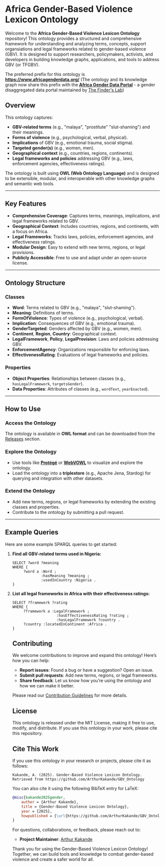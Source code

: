 # Africa Gender-Based Violence Lexicon Ontology

Welcome to the **Africa Gender-Based Violence Lexicon Ontology** repository! This ontology provides a structured and comprehensive framework for understanding and analyzing terms, concepts, support organsiations and legal frameworks related to gender-based violence (GBV). It is designed to support researchers, policymakers, activists, and developers in building knowledge graphs, applications, and tools to address GBV (or TFGBV).

The preferred prefix for this ontology is **https://www.africagenderdata.org/** (The ontology and its knowledge graph now share this prefix with the **[Africa Gender Data Portal](https://www.africagenderdata.org/)** - a gender disaggregated data portal maintained by [The Finder's Lab](https://github.com/TheFindersLab))

## Overview

This ontology captures:
- **GBV-related terms** (e.g., "malaya", "prostitute" "slut-shaming") and their meanings.
- **Forms of violence** (e.g., psychological, verbal, physical).
- **Implications** of GBV (e.g., emotional trauma, social stigma).
- **Targeted gender(s)** (e.g., women, men).
- **Geographical context** (e.g., countries, regions, continents).
- **Legal frameworks and policies** addressing GBV (e.g., laws, enforcement agencies, effectiveness ratings).

The ontology is built using **OWL (Web Ontology Language)** and is designed to be extensible, modular, and interoperable with other knowledge graphs and semantic web tools.

---

## Key Features

- **Comprehensive Coverage**: Captures terms, meanings, implications, and legal frameworks related to GBV.
- **Geographical Context**: Includes countries, regions, and continents, with a focus on Africa.
- **Legal Frameworks**: Tracks laws, policies, enforcement agencies, and effectiveness ratings.
- **Modular Design**: Easy to extend with new terms, regions, or legal provisions.
- **Publicly Accessible**: Free to use and adapt under an open-source license.

---

## Ontology Structure

### Classes
- **Word**: Terms related to GBV (e.g., "malaya", "slut-shaming").
- **Meaning**: Definitions of terms.
- **FormOfViolence**: Types of violence (e.g., psychological, verbal).
- **Implication**: Consequences of GBV (e.g., emotional trauma).
- **GenderTargeted**: Genders affected by GBV (e.g., women, men).
- **Continent**, **Region**, **Country**: Geographical context.
- **LegalFramework**, **Policy**, **LegalProvision**: Laws and policies addressing GBV.
- **EnforcementAgency**: Organizations responsible for enforcing laws.
- **EffectivenessRating**: Evaluations of legal frameworks and policies.

### Properties
- **Object Properties**: Relationships between classes (e.g., `hasLegalFramework`, `targetsGender`).
- **Data Properties**: Attributes of classes (e.g., `wordText`, `yearEnacted`).

---

## How to Use

### Access the Ontology
The ontology is available in **OWL format** and can be downloaded from the [Releases](https://github.com/ArthurKakande/GBV_Ontology) section.

### Explore the Ontology
- Use tools like **[Protégé](https://protege.stanford.edu/)** or **[WebVOWL](https://service.tib.eu/webvowl/)** to visualize and explore the ontology.
- Load the ontology into a **triplestore** (e.g., Apache Jena, Stardog) for querying and integration with other datasets.

### Extend the Ontology
- Add new terms, regions, or legal frameworks by extending the existing classes and properties.
- Contribute to the ontology by submitting a pull request.

---

## Example Queries

Here are some example SPARQL queries to get started:

1. **Find all GBV-related terms used in Nigeria:**
    ```sparql
    SELECT ?word ?meaning
    WHERE {
         ?word a :Word ;
                 :hasMeaning ?meaning ;
                 :usedInCountry :Nigeria .
    }
    ```

2. **List all legal frameworks in Africa with their effectiveness ratings:**
    ```sparql
    SELECT ?framework ?rating
    WHERE {
         ?framework a :LegalFramework ;
                        :hasEffectivenessRating ?rating ;
                        :hasLegalFramework ?country .
         ?country :locatedInContinent :Africa .
    }
    ```
    ## Contributing

    We welcome contributions to improve and expand this ontology! Here’s how you can help:

    - **Report issues**: Found a bug or have a suggestion? Open an issue.
    - **Submit pull requests**: Add new terms, regions, or legal frameworks.
    - **Share feedback**: Let us know how you’re using the ontology and how we can make it better.

    Please read our [Contribution Guidelines](CONTRIBUTING.md) for more details.

    ## License

    This ontology is released under the MIT License, making it free to use, modify, and distribute. If you use this ontology in your work, please cite this repository.

    ## Cite This Work

    If you use this ontology in your research or projects, please cite it as follows:

    ```
    Kakande, A. (2025). Gender-Based Violence Lexicon Ontology. Retrieved from https://github.com/ArthurKakande/GBV_Ontology
    ```
    You can also cite it using the following BibTeX entry for LaTeX:

    ```bibtex
    @misc{kakande2025gender,
        author = {Arthur Kakande},
        title = {Gender-Based Violence Lexicon Ontology},
        year = {2025},
        howpublished = {\url{https://github.com/ArthurKakande/GBV_Ontology}},
    }
    ```

    For questions, collaborations, or feedback, please reach out to:

    - **Project Maintainer**:  [Arthur Kakande](https://www.linkedin.com/in/arthur-kakande-9b2870b9/)

    Thank you for using the Gender-Based Violence Lexicon Ontology! Together, we can build tools and knowledge to combat gender-based violence and create a safer world for all.
